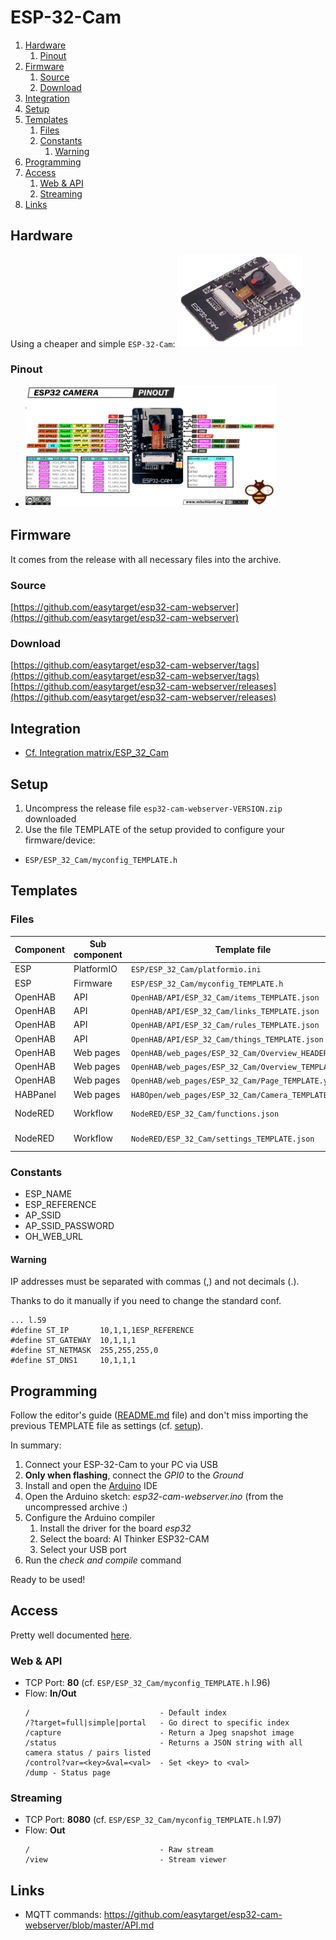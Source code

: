 # ESP-32-Cam

1. [Hardware](#hardware)
   1. [Pinout](#pinout)
1. [Firmware](#firmware)
    1. [Source](#source)
    2. [Download](#download)
2. [Integration](#integration)
3. [Setup](#setup)
4. [Templates](#templates)
    1. [Files](#files)
    2. [Constants](#constants)
        1. [Warning](#warning)
5. [Programming](#programming)
6. [Access](#access)
    1. [Web & API](#web--api)
    2. [Streaming](#streaming)
7. [Links](#links)

## Hardware
Using a cheaper and simple `ESP-32-Cam`: <img src="images/ESP_32_Cam.png" width="200"/>

### Pinout
- <img src="images/ESP_32_Cam-Pinout.png" width="400"/>

## Firmware

It comes from the release with all necessary files into the archive.

### Source

[https://github.com/easytarget/esp32-cam-webserver](https://github.com/easytarget/esp32-cam-webserver)

### Download

[https://github.com/easytarget/esp32-cam-webserver/tags](https://github.com/easytarget/esp32-cam-webserver/tags)
[https://github.com/easytarget/esp32-cam-webserver/releases](https://github.com/easytarget/esp32-cam-webserver/releases)

## Integration
- [Cf. Integration matrix/ESP_32_Cam](Integration_matrix.md#ESP_32_Cam)

## Setup

1. Uncompress the release file `esp32-cam-webserver-VERSION.zip` downloaded
2. Use the file TEMPLATE of the setup provided to configure your firmware/device:

- `ESP/ESP_32_Cam/myconfig_TEMPLATE.h`

## Templates

### Files

| Component | Sub component | Template file                                        | Generated file                                                   | Comment      |
|-----------|---------------|------------------------------------------------------|:-----------------------------------------------------------------|--------------|
| ESP       | PlatformIO    | `ESP/ESP_32_Cam/platformio.ini`                      | `generated/ESP/ESP_32_Cam/platformio.ini`                        |              |
| ESP       | Firmware      | `ESP/ESP_32_Cam/myconfig_TEMPLATE.h`                 | `generated/ESP/ESP_32_Cam/myconfig_[ESP_NAME].h`                 |              |
| OpenHAB   | API           | `OpenHAB/API/ESP_32_Cam/items_TEMPLATE.json`         | `generated/OpenHAB/API/ESP_32_Cam/items_[ESP_NAME].json`         |              | 
| OpenHAB   | API           | `OpenHAB/API/ESP_32_Cam/links_TEMPLATE.json`         | `generated/OpenHAB/API/ESP_32_Cam/links_[ESP_NAME].json`         |              | 
| OpenHAB   | API           | `OpenHAB/API/ESP_32_Cam/rules_TEMPLATE.json`         | `generated/OpenHAB/API/ESP_32_Cam/rules_[ESP_NAME].json`         |              | 
| OpenHAB   | API           | `OpenHAB/API/ESP_32_Cam/things_TEMPLATE.json`        | `generated/OpenHAB/API/ESP_32_Cam/things_[ESP_NAME].json`        |              | 
| OpenHAB   | Web pages     | `OpenHAB/web_pages/ESP_32_Cam/Overview_HEADER.yml`   | `generated/OpenHAB/web_pages/ESP_32_Cam/Overview.yml`            |              |
| OpenHAB   | Web pages     | `OpenHAB/web_pages/ESP_32_Cam/Overview_TEMPLATE.yml` | `generated/OpenHAB/web_pages/ESP_32_Cam/Overview_[ESP_NAME].yml` |              |
| OpenHAB   | Web pages     | `OpenHAB/web_pages/ESP_32_Cam/Page_TEMPLATE.yml`     | `generated/OpenHAB/web_pages/ESP_32_Cam/Page_[ESP_NAME].yml`     |              |
| HABPanel  | Web pages     | `HABOpen/web_pages/ESP_32_Cam/Camera_TEMPLATE.yml`   | `generated/HABOpen/web_pages/ESP_32_Cam/Camera_[ESP_NAME].yml`   |              |
| NodeRED   | Workflow      | `NodeRED/ESP_32_Cam/functions.json`                  | `generated/NodeRED/ESP_32_Cam/functions.json`                    | no more used |
| NodeRED   | Workflow      | `NodeRED/ESP_32_Cam/settings_TEMPLATE.json`          | `generated/NodeRED/ESP_32_Cam/settings_[ESP_NAME].json`          | no more used |

### Constants

- ESP_NAME
- ESP_REFERENCE
- AP_SSID
- AP_SSID_PASSWORD
- OH_WEB_URL

#### Warning

IP addresses must be separated with commas (,) and not decimals (.).

Thanks to do it manually if you need to change the standard conf.

````commandline
... l.59
#define ST_IP       10,1,1,1ESP_REFERENCE
#define ST_GATEWAY  10,1,1,1
#define ST_NETMASK  255,255,255,0
#define ST_DNS1     10,1,1,1
````

## Programming

Follow the editor's guide ([README.md](https://github.com/easytarget/esp32-cam-webserver#setup) file) and don't miss
importing the previous TEMPLATE file as settings (cf. [setup](#setup)).

In summary:

1. Connect your ESP-32-Cam to your PC via USB
2. **Only when flashing**, connect the _GPI0_ to the _Ground_
3. Install and open the [Arduino](https://www.arduino.cc/en/software) IDE
4. Open the Arduino sketch: _esp32-cam-webserver.ino_ (from the uncompressed archive :)
5. Configure the Arduino compiler
    1. Install the driver for the board _esp32_
    2. Select the board: AI Thinker ESP32-CAM
    3. Select your USB port
6. Run the _check and compile_ command

Ready to be used!

## Access

Pretty well documented [here](https://github.com/easytarget/esp32-cam-webserver/blob/master/API.md).

### Web & API

- TCP Port:  **80** (cf. `ESP/ESP_32_Cam/myconfig_TEMPLATE.h` l.96)
- Flow: **In/Out**
    ````commandline
    /                             - Default index
    /?target=full|simple|portal   - Go direct to specific index
    /capture                      - Return a Jpeg snapshot image
    /status                       - Returns a JSON string with all camera status / pairs listed
    /control?var=<key>&val=<val>  - Set <key> to <val>
    /dump - Status page
    ````

### Streaming

- TCP Port: **8080** (cf. `ESP/ESP_32_Cam/myconfig_TEMPLATE.h` l.97)
- Flow: **Out**
    ````commandline
    /                             - Raw stream
    /view                         - Stream viewer
    ````

## Links

- MQTT commands: https://github.com/easytarget/esp32-cam-webserver/blob/master/API.md
